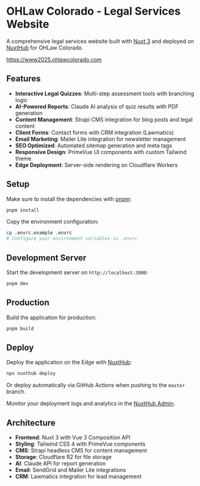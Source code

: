 # OHLaw Colorado - Legal Services Website

A comprehensive legal services website built with [Nuxt 3](https://nuxt.com) and deployed on [NuxtHub](https://hub.nuxt.com) for OHLaw Colorado.

https://www2025.ohlawcolorado.com

## Features

- **Interactive Legal Quizzes**: Multi-step assessment tools with branching logic
- **AI-Powered Reports**: Claude AI analysis of quiz results with PDF generation
- **Content Management**: Strapi CMS integration for blog posts and legal content
- **Client Forms**: Contact forms with CRM integration (Lawmatics)
- **Email Marketing**: Mailer Lite integration for newsletter management
- **SEO Optimized**: Automated sitemap generation and meta tags
- **Responsive Design**: PrimeVue UI components with custom Tailwind theme
- **Edge Deployment**: Server-side rendering on Cloudflare Workers

## Setup

Make sure to install the dependencies with [pnpm](https://pnpm.io/installation#using-corepack):

```bash
pnpm install
```

Copy the environment configuration:

```bash
cp .envrc.example .envrc
# Configure your environment variables in .envrc
```

## Development Server

Start the development server on `http://localhost:3000`:

```bash
pnpm dev
```

## Production

Build the application for production:

```bash
pnpm build
```

## Deploy

Deploy the application on the Edge with [NuxtHub](https://hub.nuxt.com):

```bash
npx nuxthub deploy
```

Or deploy automatically via GitHub Actions when pushing to the `master` branch.

Monitor your deployment logs and analytics in the [NuxtHub Admin](https://admin.hub.nuxt.com).

## Architecture

- **Frontend**: Nuxt 3 with Vue 3 Composition API
- **Styling**: Tailwind CSS 4 with PrimeVue components
- **CMS**: Strapi headless CMS for content management
- **Storage**: Cloudflare R2 for file storage
- **AI**: Claude API for report generation
- **Email**: SendGrid and Mailer Lite integrations
- **CRM**: Lawmatics integration for lead management

